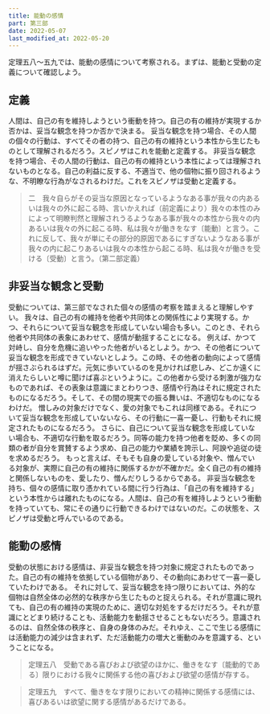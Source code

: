 ```yaml
---
title: 能動の感情
part: 第三部
date: 2022-05-07
last_modified_at: 2022-05-20
---
```

定理五八～五九では、能動の感情について考察される。まずは、能動と受動の定義について確認しよう。

## 定義

人間は、自己の有を維持しようという衝動を持つ。自己の有の維持が実現するか否かは、妥当な観念を持つか否かで決まる。
妥当な観念を持つ場合、その人間の個々の行動は、すべてその者の持つ、自己の有の維持という本性から生じたものとして理解されるだろう。スピノザはこれを能動と定義する。
非妥当な観念を持つ場合、その人間の行動は、自己の有の維持という本性によっては理解されないものとなる。自己の利益に反する、不適当で、他の個物に振り回されるような、不明瞭な行為がなされるわけだ。これをスピノザは受動と定義する。

>二　我々自らがその妥当な原因となっているようなある事が我々の内あるいは我々の外に起こる時、言いかえれば（前定義により）我々の本性のみによって明瞭判然と理解されうるようなある事が我々の本性から我々の内あるいは我々の外に起こる時、私は我々が働きをなす〔能動〕と言う。これに反して、我々が単にその部分的原因であるにすぎないようなある事が我々の内に起こりあるいは我々の本性から起こる時、私は我々が働きを受ける〔受動〕と言う。（第二部定義）

## 非妥当な観念と受動

受動については、第三部でなされた個々の感情の考察を踏まえると理解しやすい。
我々は、自己の有の維持を他者や共同体との関係性により実現する。かつ、それらについて妥当な観念を形成していない場合も多い。このとき、それら他者や共同体の表象にあわせて、感情が動揺することになる。
例えば、かつて対峙し、自分を危機に追いやった他者がいるとしよう。かつ、その他者について妥当な観念を形成できていないとしよう。この時、その他者の動向によって感情が揺さぶられるはずだ。元気に歩いているのを見かければ悲しみ、どこか遠くに消えたらしいと噂に聞けば喜ぶというように。この他者から受ける刺激が強力なものであれば、その表象は意識にまとわりつき、感情や行為はそれに規定されたものになるだろう。そして、その間の現実での振る舞いは、不適切なものになるわけだ。
憎しみの対象だけでなく、愛の対象でもこれは同様である。それについて妥当な観念を形成していないなら、その行動に一喜一憂し、行動もそれに規定されたものになるだろう。
さらに、自己について妥当な観念を形成していない場合も、不適切な行動を取るだろう。同等の能力を持つ他者を貶め、多くの同類の者が自分を賞賛するよう求め、自己の能力や業績を誇示し、阿諛や追従の徒を求めるだろう。
もっと言えば、そもそも自身の愛している対象や、憎んでいる対象が、実際に自己の有の維持に関係するかが不確かだ。全く自己の有の維持と関係しないものを、愛したり、憎んだりしうるからである。
非妥当な観念を持ち、個々の感情に取り憑かれている間に行う行為は、「自己の有を維持する」という本性からは離れたものになる。人間は、自己の有を維持しようという衝動を持っていても、常にその通りに行動できるわけではないのだ。この状態を、スピノザは受動と呼んでいるのである。

## 能動の感情

受動の状態における感情は、非妥当な観念を持つ対象に規定されたものであった。自己の有の維持を依拠している個物があり、その動向にあわせて一喜一憂していたわけである。
それに対して、妥当な観念を持つ限りにおいては、外的な個物は自然全体の必然的な秩序から生じたものと捉えられる。それが意識に現れても、自己の有の維持の実現のために、適切な対処をするだけだろう。それが意識にとどまり続けることも、活動能力を動揺させることもないだろう。意識されるのは、自然全体の秩序と、自身の身体のみだ。それゆえ、ここで生じる感情には活動能力の減少は含まれず、ただ活動能力の増大と衝動のみを意識する、ということになる。

>定理五八　受動である喜びおよび欲望のほかに、働きをなす〔能動的である〕限りにおける我々に関係する他の喜びおよび欲望の感情が存する。

>定理五九　すべて、働きをなす限りにおいての精神に関係する感情には、喜びあるいは欲望に関する感情があるだけである。
